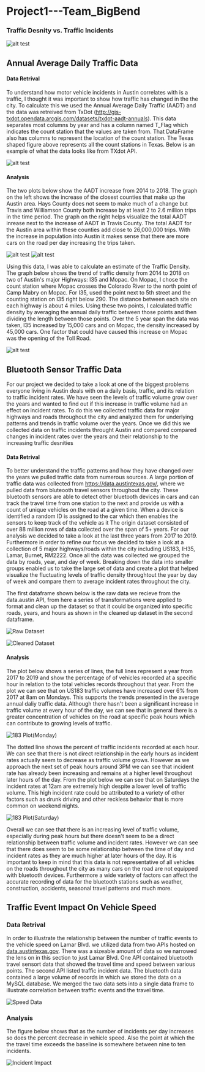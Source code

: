 # Project1---Team_BigBend
### Traffic Desnity vs. Traffic Incidents
 
![alt test](Traffic_Density/Pictures/Texas.png)

## Annual Average Daily Traffic Data 

#### Data Retrival
To understand how motor vehicle incidents in Austin correlates with is a traffic, I thought it was important to show how traffic has changed in the the city. To calculate this we used the Annual Average Daily Traffic (AADT) and the data was retreived from TxDot (http://gis-txdot.opendata.arcgis.com/datasets/txdot-aadt-annuals). This data separates most columns by year and has a column named T_Flag which indicates the count station that the values are taken from. That DataFrame also has columns to represent the location of the count station. The Texas shaped figure above represents all the count stations in Texas. Below is an example of what the data looks like from TXdot API.  


![alt test](Traffic_Density/Pictures/txdot_api_data.PNG)



#### Analysis
The two plots below show the AADT increase from 2014 to 2018. The graph on the left shows the increase of the closest counties that make up the Austin area. Hays County does not seem to make much of a change but Travis and Williamson County both increase by at least 2 to 2.6 million trips in the time period. The graph on the right helps visualize the total AADT inrease next to the increase of AADT in Travis County. The total AADT for the Austin area within these counties add close to 26,000,000 trips. With the increase in population into Austin it makes sense that there are more cars on the road per day increasing the trips taken.       

![alt test](Traffic_Density/Pictures/AADT_austin_counties.png)
![alt test](Traffic_Density/Pictures/AADT_travis_total.png)

Using this data, I was able to calculate an estimate of the Traffic Density. The graph below shows the trend of traffic density from 2014 to 2018 on two of Austin's major Highways: I35 and Mopac. On Mopac, I chose the count station where Mopac crosses the Colorado River to the north point of Camp Mabry on Mopac. For I35, used the point next to 5th street and the counting station on I35 right below 290. The distance between each site on each highway is about 4 miles. Using these two points, I calculated traffic density by averaging the annual daily traffic between those points and then dividing the length between those points. Over the 5 year span the data was taken, I35 increased by 15,000 cars and on Mopac, the density increased by 45,000 cars. One factor that could have caused this increase on Mopac was the opening of the Toll Road. 

![alt test](Traffic_Density/Pictures/Traffic_Density.png)

## Bluetooth Sensor Traffic Data 
For our project we decided to take a look at one of the biggest problems everyone living in Austin deals with on a daily basis, traffic, and its relation to traffic incident rates. We have seen the levels of traffic volume grow over the years and wanted to find out if this increase in traffic volume had an effect on incident rates. To do this we collected traffic data for major highways and roads throughout the city and analyzed them for underlying patterns and trends in traffic volume over the years. Once we did this we collected data on traffic incidents throught Austin and compared compared changes in incident rates over the years and their relationship to the increasing traffic desnities 


#### Data Retrival

To better understand the traffic patterns and how they have changed over the years we pulled traffic data from numerous sources. A large portion of traffic data was collected from https://data.austintexas.gov/, where we pulled data from bluteooth travel sensors throughout the city. These bluetooth sensors are able to detect other bluetooth devices in cars and can track the travel time from one station to the next and provide us with a count of unique vehicles on the road at a given time. When a device is identified a random ID is assigned to the car which then enables the sensors to keep track of the vehicle as it 
The origin dataset consisted of over 88 million rows of data collected over the span of 5+ years. For our analysis we decided to take a look at the last three years from 2017 to 2019. Furthermore in order to refine our focus we decided to take a look at a collection of 5 major highways/roads within the city including US183, IH35, Lamar, Burnet, RM2222. Once all the data was collected we grouped the data by roads, year, and day of week. Breaking down the data into smaller groups enabled us to take the large set of data and create a plot that helped visualize the fluctuating levels of traffic density throughtout the year by day of week and compare them to average incident rates throughout the city. 

The first dataframe shown below is the raw data we recieve from the data.austin API, from here a series of transformations were applied to format and clean up the dataset so that it could be organized into specific roads, years, and hours as shown in the cleaned up dataset in the second dataframe. 

![Raw Dataset](Bluetooth_api/Images/raw_35.png)

![Cleaned Dataset](Bluetooth_api/Images/clean_df.png)



#### Analysis
The plot below shows a series of lines, the full lines represent a year from 2017 to 2019 and show the percentage of of vehicles recorded at a specific hour in relation to the total vehicles records throughout that year. From the plot we can see that on US183 traffic volumes have increased over 6% from 2017 at 8am on Mondays. This supports the trends presented in the average annual daliy traffic data. Although there hasn't been a significant increase in traffic volume at every hour of the day, we can see that in general there is a greater concentration of vehicles on the road at specific peak hours which can contribute to growing levels of traffic.

![183 Plot(Monday)](Bluetooth_api/Images/hour_plot.png)

The dotted line shows the percent of traffic incidents recorded at each hour. We can see that there is not direct relationship in the early hours as incident rates actually seem to decrease as traffic volume grows. However as we approach the next set of peak hours around 3PM we can see that incident rate has already been increasing and remains at a higher level throughout later hours of the day. From the plot below we can see that on Saturdays the incident rates at 12am are extremely high despite a lower level of traffic volume. This high incident rate could be attributed to a variety of other factors such as drunk driving and other reckless behavior that is more common on weekend nights. 

![183 Plot(Saturday)](Bluetooth_api/Images/weekend.png)

Overall we can see that there is an increasing level of traffic volume, especially during peak hours but there doesn't seem to be a direct relationship between traffic volume and incident rates. However we can see that there does seem to be some relationship between the time of day and incident rates as they are much higher at later hours of the day. It is important to keep in mind that this data is not representative of all vehicles on the roads throughout the city as many cars on the road are not equipped with bluetooth devices. Furthermore a wide variety of factors can affect the accurate recording of data for the bluetooth stations such as weather, construction, accidents, seasonal travel patterns and much more. 


## Traffic Event Impact On Vehicle Speed

 

### Data Retrival

In order to illustrate the relationship between the number of traffic events to the vehicle speed on Lamar Blvd. we utilized data from two APIs hosted on <a href="https://data.austintexas.gov" rel="nofollow">data.austintexas.gov</a>. There was a sizeable amount of data so we narrowed the lens on in this section to just Lamar Blvd. One API contained bluetooth travel sensort data that showed the travel time and speed between various points. The second API listed traffic incident data. The bluetooth data contained a large volume of records in which we stored the data on a MySQL database. We merged the two data sets into a single data frame to illustrate correlation between traffic events and the travel time. 

![Speed Data](traffic_incident_apis/data.austin/Images/speed_df.png)

 

### Analysis

The figure below shows that as the number of incidents per day increases so does the percent decrease in vehicle speed. Also the point at which the the travel time exceeds the baseline is somewhere between nine to ten incidents.

![Incident Impact](traffic_incident_apis/data.austin/Images/incident_impact.png)
